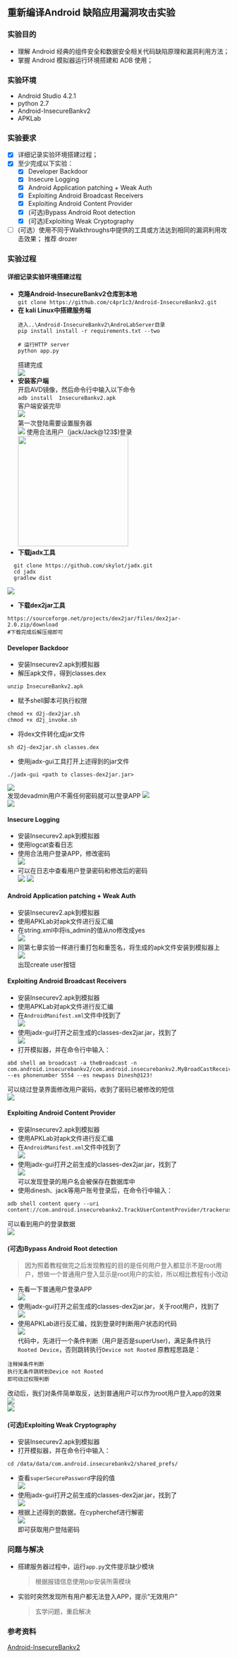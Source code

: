 ## 重新编译Android 缺陷应用漏洞攻击实验  
### 实验目的  
* 理解 Android 经典的组件安全和数据安全相关代码缺陷原理和漏洞利用方法；
* 掌握 Android 模拟器运行环境搭建和 ADB 使用；  
### 实验环境  
* Android Studio 4.2.1  
* python 2.7  
* Android-InsecureBankv2  
* APKLab    
### 实验要求  
- [x] 详细记录实验环境搭建过程；
- [x] 至少完成以下实验：
    - [x] Developer Backdoor
    - [x] Insecure Logging
    - [x] Android Application patching + Weak Auth
    - [x] Exploiting Android Broadcast Receivers
    - [x] Exploiting Android Content Provider  
    - [x] (可选)Bypass Android Root detection 
    - [x] (可选)Exploiting Weak Cryptography  
- [ ] (可选）使用不同于Walkthroughs中提供的工具或方法达到相同的漏洞利用攻击效果；
推荐 drozer  
### 实验过程  
#### 详细记录实验环境搭建过程  
* **克隆Android-InsecureBankv2仓库到本地**  
    ```git clone https://github.com/c4pr1c3/Android-InsecureBankv2.git```  
* **在 kali Linux中搭建服务端**  
    ```
    进入..\Android-InsecureBankv2\AndroLabServer目录  
    pip install install -r requirements.txt --two
      
    # 运行HTTP server
    python app.py  
    ```  
    搭建完成  
    ![](img08/开启服务器.PNG)  
* **安装客户端**  
    开启AVD镜像，然后命令行中输入以下命令  
    ```adb install  InsecureBankv2.apk```    
    客户端安装完毕  
    ![](img08/开启客户端.PNG)  
    第一次登陆需要设置服务器  
    ![](img08/设置服务器IP.PNG)
    使用合法用户（jack/Jack@123$)登录  
    <img src=img08/成功登录.PNG width="250" ></img> 
* **下载jadx工具**  
```  
  git clone https://github.com/skylot/jadx.git
  cd jadx
  gradlew dist  
```  
![](img08/成功构建gui.PNG)  
* **下载dex2jar工具**  
```  
https://sourceforge.net/projects/dex2jar/files/dex2jar-2.0.zip/download  
#下载完成后解压缩即可  
```  
#### Developer Backdoor  
* 安装Insecurev2.apk到模拟器    
* 解压apk文件，得到classes.dex  
```  
unzip InsecureBankv2.apk  
```  
* 赋予shell脚本可执行权限  
```  
chmod +x d2j-dex2jar.sh
chmod +x d2j_invoke.sh  
```  
* 将dex文件转化成jar文件  
```  
sh d2j-dex2jar.sh classes.dex  
```  
* 使用jadx-gui工具打开上述得到的jar文件  
```   
./jadx-gui <path to classes-dex2jar.jar>
```  
![](img08/devadmin1.PNG)   
发现devadmin用户不需任何密码就可以登录APP
![](img08/devadmin2.PNG)  
![](img08/devadmin3.PNG)    
#### Insecure Logging  
* 安装Insecurev2.apk到模拟器  
* 使用logcat查看日志  
* 使用合法用户登录APP，修改密码  
![](img08/变换密码短信.PNG)  
* 可以在日志中查看用户登录密码和修改后的密码  
![](img08/查看登录日志.PNG)
![](img08/查看修改密码日志.PNG)
#### Android Application patching + Weak Auth  
* 安装Insecurev2.apk到模拟器  
* 使用APKLab对apk文件进行反汇编  
* 在string.xml中将is_admin的值从no修改成yes  
![](img08/is_admin.PNG)  
* 同第七章实验一样进行重打包和重签名，将生成的apk文件安装到模拟器上  
![](img08/create-user.PNG)  
出现create user按钮   
#### Exploiting Android Broadcast Receivers  
* 安装Insecurev2.apk到模拟器  
* 使用APKLab对apk文件进行反汇编  
* 在```AndroidManifest.xml```文件中找到了  
![](img08/broadcast1.PNG)   
* 使用jadx-gui打开之前生成的classes-dex2jar.jar，找到了   
![](img08/broadcast.PNG)  
* 打开模拟器，并在命令行中输入：  
```  
abd shell am broadcast -a theBroadcast -n com.android.insecurebankv2/com.android.insecurebankv2.MyBroadCastReceiver --es phonenumber 5554 --es newpass Dinesh@123!  
```
可以绕过登录界面修改用户密码，收到了密码已被修改的短信  
![](img08/成功修改密码.PNG)
#### Exploiting Android Content Provider  
* 安装Insecurev2.apk到模拟器  
* 使用APKLab对apk文件进行反汇编  
* 在```AndroidManifest.xml```文件中找到了  
![](img08/tracker1.PNG)  
* 使用jadx-gui打开之前生成的classes-dex2jar.jar，找到了  
![](img08/tracker.PNG)  
可以发现登录的用户名会被保存在数据库中  
* 使用dinesh、jack等用户账号登录后，在命令行中输入：  
```  
adb shell content query --uri content://com.android.insecurebankv2.TrackUserContentProvider/trackerusers  
```  
可以看到用户的登录数据  
![](img08/用户登陆数据.PNG)  
#### (可选)Bypass Android Root detection  
>因为照着教程做完之后发现教程的目的是任何用户登入都显示不是root用户，想做一个普通用户登入显示是root用户的实验，所以相比教程有小改动  
* 先看一下普通用户登录APP  
![](img08/deviceNOTroot.PNG)  
* 使用jadx-gui打开之前生成的classes-dex2jar.jar，关于root用户，找到了   
![](img08/showRootStatus.PNG)  
* 使用APKLab进行反汇编，找到登录时判断用户状态的代码  
![](img08/showRootStatus1.PNG)  
代码中，先进行一个条件判断（用户是否是superUser)，满足条件执行```Rooted Device```，否则跳转执行```Device not Rooted```
原教程思路是：
```  
注释掉条件判断  
执行无条件跳转到Device not Rooted  
即可绕过权限判断  
```  
改动后，我们对条件简单取反，达到普通用户可以作为root用户登入app的效果  
![](img08/showRootStatus2.PNG)  
![](img08/root.PNG)
#### (可选)Exploiting Weak Cryptography 
* 安装Insecurev2.apk到模拟器  
* 打开模拟器，并在命令行中输入： 
```  
cd /data/data/com.android.insecurebankv2/shared_prefs/  
```  
* 查看```superSecurePassword```字段的值  
![](img08/存储密钥.PNG)
* 使用jadx-gui打开之前生成的classes-dex2jar.jar，找到了   
![](img08/super-key.PNG)  
* 根据上述得到的数据，在cypherchef进行解密  
![](img08/解密完成.PNG)  
即可获取用户登陆密码 
### 问题与解决  
* 搭建服务器过程中，运行```app.py```文件提示缺少模块  
    >根据报错信息使用pip安装所需模块  
* 实验时突然发现所有用户都无法登入APP，提示“无效用户”  
    >玄学问题，重启解决  
### 参考资料  
[Android-InsecureBankv2](https://github.com/c4pr1c3/Android-InsecureBankv2/tree/master/AndroLabServer)  


